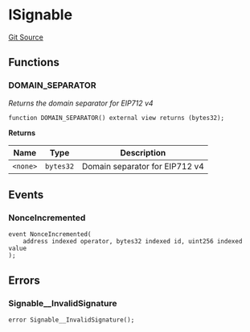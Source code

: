 # ISignable
[Git Source](https://github.com/ContractLabs/foundry-bountykinds-contract/blob/67e6855d3beabdf242cc0b51d9e53b087a5235b9/src/oz-custom/internal/interfaces/ISignable.sol)


## Functions
### DOMAIN_SEPARATOR

*Returns the domain separator for EIP712 v4*


```solidity
function DOMAIN_SEPARATOR() external view returns (bytes32);
```
**Returns**

|Name|Type|Description|
|----|----|-----------|
|`<none>`|`bytes32`|Domain separator for EIP712 v4|


## Events
### NonceIncremented

```solidity
event NonceIncremented(
    address indexed operator, bytes32 indexed id, uint256 indexed value
);
```

## Errors
### Signable__InvalidSignature

```solidity
error Signable__InvalidSignature();
```

